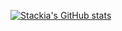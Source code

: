 [![Stackia's GitHub stats](https://github-readme-stats.vercel.app/api?username=stackia&count_private=true&include_all_commits=true&show_icons=true&bg_color=30,e96443,904e95&title_color=fff&text_color=fff&icon_color=e8ff06)](https://github.com/anuraghazra/github-readme-stats)
